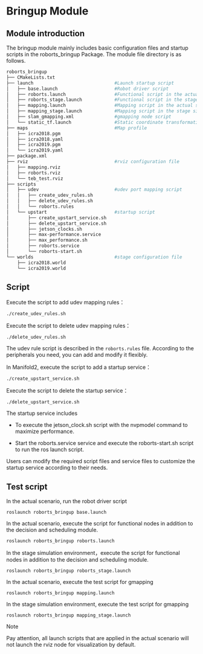 # Bringup Module

## Module introduction

The bringup module mainly includes basic configuration files and startup scripts in the roborts_bringup Package. The module file directory is as follows.
```bash
roborts_bringup
├── CMakeLists.txt
├── launch                              #Launch startup script
│   ├── base.launch                     #Robot driver script
│   ├── roborts.launch                  #Functional script in the actual scene
│   ├── roborts_stage.launch            #Functional script in the stage simulation 
│   ├── mapping.launch                  #Mapping script in the actual scene
│   ├── mapping_stage.launch            #Mapping script in the stage simulation
│   ├── slam_gmapping.xml               #gmapping node script
│   └── static_tf.launch                #Static coordinate transformation script
├── maps                                #Map profile
│   ├── icra2018.pgm
│   ├── icra2018.yaml
│   ├── icra2019.pgm
│   └── icra2019.yaml
├── package.xml
├── rviz                                #rviz configuration file
│   ├── mapping.rviz
│   ├── roborts.rviz
│   └── teb_test.rviz
├── scripts                             
│   ├── udev                            #udev port mapping script
│   │   ├── create_udev_rules.sh        
│   │   ├── delete_udev_rules.sh
│   │   └── roborts.rules
│   └── upstart                         #startup script
│       ├── create_upstart_service.sh
│       ├── delete_upstart_service.sh
│       ├── jetson_clocks.sh
│       ├── max-performance.service
│       ├── max_performance.sh
│       ├── roborts.service
│       └── roborts-start.sh
└── worlds                              #stage configuration file
    ├── icra2018.world                  
    └── icra2019.world                  

```

## Script

Execute the script to add udev mapping  rules：

```shell
./create_udev_rules.sh
```

Execute the script to delete udev mapping  rules：
```shell
./delete_udev_rules.sh
```

The udev rule script is described in the `roborts.rules` file. According to the peripherals you need, you can add and modify it flexibly.

In Manifold2, execute the script to add a startup service：

```shell
./create_upstart_service.sh
```
Execute the script to delete the startup service：

```shell
./delete_upstart_service.sh
```

The startup service includes

- To execute the jetson_clock.sh script with the nvpmodel command to maximize performance.

- Start the roborts.service service and execute the roborts-start.sh script to run the ros launch script.

Users can modify the required script files and service files to customize the startup service according to their needs.

## Test script

In the actual scenario, run the robot driver script

```shell
roslaunch roborts_bringup base.launch
```

In the actual scenario, execute the script for functional nodes  in addition to the decision and scheduling module.

```shell
roslaunch roborts_bringup roborts.launch
```

In the stage simulation environment，execute the script for functional nodes  in addition to the decision and scheduling module.

```shell
roslaunch roborts_bringup roborts_stage.launch
```

In the actual scenario, execute the test script for gmapping

```shell
roslaunch roborts_bringup mapping.launch
```

In the stage simulation environment, execute the test script for gmapping

```shell
roslaunch roborts_bringup mapping_stage.launch
```

> [!Note]
>
> Pay attention, all launch scripts that are applied in the actual scenario will not launch the rviz node for visualization by default.
